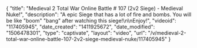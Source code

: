{
    "title": "Medieval 2 Total War Online Battle # 107 (2v2 Siege) - Medieval Nuke!",
    "description": "A epic Siege that has a lot of fire and bombs.  You will be like \"boom\" \"bang\" after watching this siege!\n\nEnjoy!",
    "videoid": "117405945",
    "date_created": "1411925672",
    "date_modified": "1506478301",
    "type": "captivate",
    "layout": "video",
    "url": "\/v\/medieval-2-total-war-online-battle-107-2v2-siege-medieval-nuke\/117405945"
}